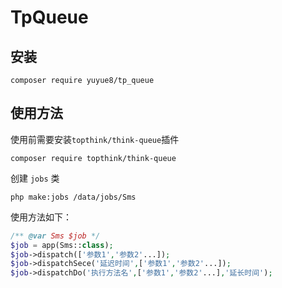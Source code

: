 # TpQueue

## 安装
~~~
composer require yuyue8/tp_queue
~~~

## 使用方法

使用前需要安装`topthink/think-queue`插件
~~~
composer require topthink/think-queue
~~~

创建 `jobs` 类
```
php make:jobs /data/jobs/Sms
```

使用方法如下：
```php
/** @var Sms $job */
$job = app(Sms::class);
$job->dispatch(['参数1','参数2'...]);
$job->dispatchSece('延迟时间',['参数1','参数2'...]);
$job->dispatchDo('执行方法名',['参数1','参数2'...],'延长时间');
```